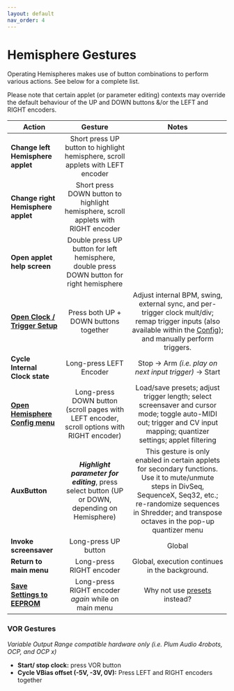 ```yaml
---
layout: default
nav_order: 4
---
```

# Hemisphere Gestures

Operating Hemispheres makes use of button combinations to perform various actions. See below for a complete list.

Please note that certain applet (or parameter editing) contexts may override the default behaviour of the UP and DOWN buttons &/or the LEFT and RIGHT encoders.


| Action                                          |                                             Gesture                                              |                                                                                                             Notes                                                                                                              |
| ----------------------------------------------- |:------------------------------------------------------------------------------------------------:|:------------------------------------------------------------------------------------------------------------------------------------------------------------------------------------------------------------------------------:|
| **Change left Hemisphere applet**               |         Short press UP button to highlight hemisphere, scroll applets with LEFT encoder          |                                                                                                                                                                                                                                |
| **Change right Hemisphere applet**              |        Short press DOWN button to highlight hemisphere, scroll applets with RIGHT encoder        |                                                                                                                                                                                                                                |
| **Open applet help screen**                     |    Double press UP button for left hemisphere, double press DOWN button for right hemisphere     |                                                                                                                                                                                                                                |
| **[Open Clock / Trigger Setup](Clock-Setup)** |                              Press both UP + DOWN buttons together                               |                   Adjust internal BPM, swing, external sync, and per-trigger clock mult/div; remap trigger inputs (also available within the [Config](Hemisphere-Config)); and manually perform triggers.                    |
| **Cycle Internal Clock state**                  |                                     Long-press LEFT Encoder                                      |                                                                                       Stop -> Arm _(i.e. play on next input trigger)_ -> Start                                                                                        |
| **[Open Hemisphere Config menu](Hemisphere-Config)**    |    Long-press DOWN button (scroll pages with LEFT encoder, scroll options with RIGHT encoder)    |                             Load/save presets; adjust trigger length; select screensaver and cursor mode; toggle auto-MIDI out; trigger and CV input mapping; quantizer settings; applet filtering                             |
| **AuxButton**                                   | _**Highlight parameter for editing**_, press select button (UP or DOWN, depending on Hemisphere) | This gesture is only enabled in certain applets for secondary functions. Use it to mute/unmute steps in DivSeq, SequenceX, Seq32, etc.; re-randomize sequences in Shredder; and transpose octaves in the pop-up quantizer menu |
| **Invoke screensaver**                          |                                       Long-press UP button                                       |                                                                                                             Global                                                                                                             |
| **Return to main menu**                         |                                     Long-press RIGHT encoder                                     |                                                                                         Global, execution continues in the background.                                                                                         |
| **[Save Settings to EEPROM](Saving-State)**    |                       Long-press RIGHT encoder _again_ while on main menu                        |       Why not use [presets](Hemisphere-Config#presets-floating-menu) instead? |

### VOR Gestures
_Variable Output Range compatible hardware only (i.e. Plum Audio 4robots, OCP, and OCP x)_
* **Start/ stop clock:** press VOR button
* **Cycle VBias offset (-5V, -3V, 0V):** Press LEFT and RIGHT encoders together
